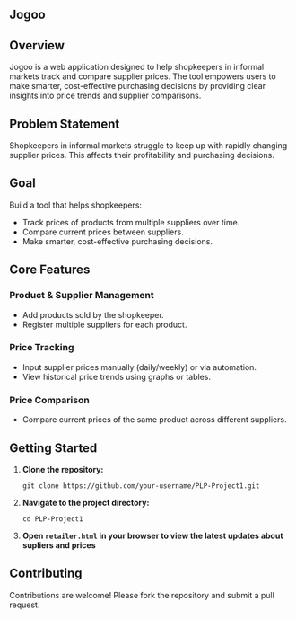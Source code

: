 ## Jogoo

## Overview

Jogoo is a web application designed to help shopkeepers in informal markets track and compare supplier prices. The tool empowers users to make smarter, cost-effective purchasing decisions by providing clear insights into price trends and supplier comparisons.

## Problem Statement

Shopkeepers in informal markets struggle to keep up with rapidly changing supplier prices. This affects their profitability and purchasing decisions.

## Goal

Build a tool that helps shopkeepers:
- Track prices of products from multiple suppliers over time.
- Compare current prices between suppliers.
- Make smarter, cost-effective purchasing decisions.

## Core Features

### Product & Supplier Management
- Add products sold by the shopkeeper.
- Register multiple suppliers for each product.

### Price Tracking
- Input supplier prices manually (daily/weekly) or via automation.
- View historical price trends using graphs or tables.

### Price Comparison
- Compare current prices of the same product across different suppliers.

## Getting Started

1. **Clone the repository:**
   ```
   git clone https://github.com/your-username/PLP-Project1.git
   ```
2. **Navigate to the project directory:**
   ```
   cd PLP-Project1
   ```
3. **Open `retailer.html` in your browser to view the latest updates about supliers and prices**



## Contributing

Contributions are welcome! Please fork the repository and submit a pull request.

